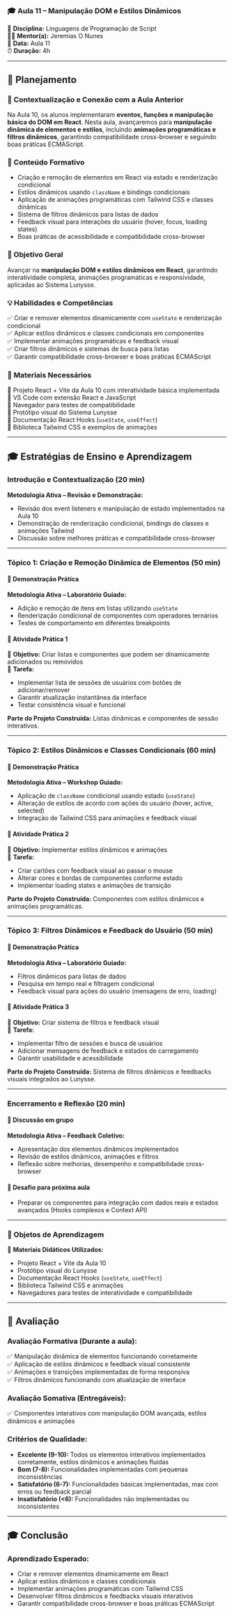 ### 🎓 Aula 11 – Manipulação DOM e Estilos Dinâmicos

📌 **Disciplina:** Linguagens de Programação de Script  
👨🏫 **Mentor(a):** Jeremias O Nunes  
📆 **Data:** Aula 11  
⏰ **Duração:** 4h  

---

## 📖 Planejamento  

### 📌 Contextualização e Conexão com a Aula Anterior
Na Aula 10, os alunos implementaram **eventos, funções e manipulação básica do DOM em React**. Nesta aula, avançaremos para **manipulação dinâmica de elementos e estilos**, incluindo **animações programáticas e filtros dinâmicos**, garantindo compatibilidade cross-browser e seguindo boas práticas ECMAScript.  

### 📌 Conteúdo Formativo
- Criação e remoção de elementos em React via estado e renderização condicional  
- Estilos dinâmicos usando `className` e bindings condicionais  
- Aplicação de animações programáticas com Tailwind CSS e classes dinâmicas  
- Sistema de filtros dinâmicos para listas de dados  
- Feedback visual para interações do usuário (hover, focus, loading states)  
- Boas práticas de acessibilidade e compatibilidade cross-browser  

### 🎯 Objetivo Geral
Avançar na **manipulação DOM e estilos dinâmicos em React**, garantindo interatividade completa, animações programáticas e responsividade, aplicadas ao Sistema Lunysse.  

### 💡 Habilidades e Competências
✅ Criar e remover elementos dinamicamente com `useState` e renderização condicional  
✅ Aplicar estilos dinâmicos e classes condicionais em componentes  
✅ Implementar animações programáticas e feedback visual  
✅ Criar filtros dinâmicos e sistemas de busca para listas  
✅ Garantir compatibilidade cross-browser e boas práticas ECMAScript  

### 📌 Materiais Necessários
📌 Projeto React + Vite da Aula 10 com interatividade básica implementada  
📌 VS Code com extensão React e JavaScript  
📌 Navegador para testes de compatibilidade  
📌 Protótipo visual do Sistema Lunysse  
📌 Documentação React Hooks (`useState`, `useEffect`)  
📌 Biblioteca Tailwind CSS e exemplos de animações  

---

## 🎓 Estratégias de Ensino e Aprendizagem  

### Introdução e Contextualização (20 min)  
**Metodologia Ativa – Revisão e Demonstração:**  
- Revisão dos event listeners e manipulação de estado implementados na Aula 10  
- Demonstração de renderização condicional, bindings de classes e animações Tailwind  
- Discussão sobre melhores práticas e compatibilidade cross-browser  

---

### **Tópico 1: Criação e Remoção Dinâmica de Elementos (50 min)**  
#### 📌 Demonstração Prática  
**Metodologia Ativa – Laboratório Guiado:**  
- Adição e remoção de itens em listas utilizando `useState`  
- Renderização condicional de componentes com operadores ternários  
- Testes de comportamento em diferentes breakpoints  

#### 📌 Atividade Prática 1  
🎯 **Objetivo:** Criar listas e componentes que podem ser dinamicamente adicionados ou removidos  
📝 **Tarefa:**  
- Implementar lista de sessões de usuários com botões de adicionar/remover  
- Garantir atualização instantânea da interface  
- Testar consistência visual e funcional  

**Parte do Projeto Construída:** Listas dinâmicas e componentes de sessão interativos.  

---

### **Tópico 2: Estilos Dinâmicos e Classes Condicionais (60 min)**  
#### 📌 Demonstração Prática  
**Metodologia Ativa – Workshop Guiado:**  
- Aplicação de `className` condicional usando estado (`useState`)  
- Alteração de estilos de acordo com ações do usuário (hover, active, selected)  
- Integração de Tailwind CSS para animações e feedback visual  

#### 📌 Atividade Prática 2  
🎯 **Objetivo:** Implementar estilos dinâmicos e animações  
📝 **Tarefa:**  
- Criar cartões com feedback visual ao passar o mouse  
- Alterar cores e bordas de componentes conforme estado  
- Implementar loading states e animações de transição  

**Parte do Projeto Construída:** Componentes com estilos dinâmicos e animações programáticas.  

---

### **Tópico 3: Filtros Dinâmicos e Feedback do Usuário (50 min)**  
#### 📌 Demonstração Prática  
**Metodologia Ativa – Laboratório Guiado:**  
- Filtros dinâmicos para listas de dados  
- Pesquisa em tempo real e filtragem condicional  
- Feedback visual para ações do usuário (mensagens de erro, loading)  

#### 📌 Atividade Prática 3  
🎯 **Objetivo:** Criar sistema de filtros e feedback visual  
📝 **Tarefa:**  
- Implementar filtro de sessões e busca de usuários  
- Adicionar mensagens de feedback e estados de carregamento  
- Garantir usabilidade e acessibilidade  

**Parte do Projeto Construída:** Sistema de filtros dinâmicos e feedbacks visuais integrados ao Lunysse.  

---

### Encerramento e Reflexão (20 min)  
#### 📌 Discussão em grupo  
**Metodologia Ativa – Feedback Coletivo:**  
- Apresentação dos elementos dinâmicos implementados  
- Revisão de estilos dinâmicos, animações e filtros  
- Reflexão sobre melhorias, desempenho e compatibilidade cross-browser  

#### 📌 Desafio para próxima aula  
- Preparar os componentes para integração com dados reais e estados avançados (Hooks complexos e Context API)  

---

### 📌 Objetos de Aprendizagem  
📝 **Materiais Didáticos Utilizados:**  
- Projeto React + Vite da Aula 10  
- Protótipo visual do Lunysse  
- Documentação React Hooks (`useState`, `useEffect`)  
- Biblioteca Tailwind CSS e animações  
- Navegadores para testes de interatividade e compatibilidade  

---

## 🎯 Avaliação  

### **Avaliação Formativa (Durante a aula):**  
✅ Manipulação dinâmica de elementos funcionando corretamente  
✅ Aplicação de estilos dinâmicos e feedback visual consistente  
✅ Animações e transições implementadas de forma responsiva  
✅ Filtros dinâmicos funcionando com atualização de interface  

### **Avaliação Somativa (Entregáveis):**  
✅ Componentes interativos com manipulação DOM avançada, estilos dinâmicos e animações  

### **Critérios de Qualidade:**  
- **Excelente (9-10):** Todos os elementos interativos implementados corretamente, estilos dinâmicos e animações fluidas  
- **Bom (7-8):** Funcionalidades implementadas com pequenas inconsistências  
- **Satisfatório (6-7):** Funcionalidades básicas implementadas, mas com erros ou feedback parcial  
- **Insatisfatório (<6):** Funcionalidades não implementadas ou inconsistentes  

---

## 🎓 Conclusão  

### **Aprendizado Esperado:**  
- Criar e remover elementos dinamicamente em React  
- Aplicar estilos dinâmicos e classes condicionais  
- Implementar animações programáticas com Tailwind CSS  
- Desenvolver filtros dinâmicos e feedbacks visuais interativos  
- Garantir compatibilidade cross-browser e boas práticas ECMAScript
